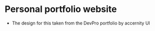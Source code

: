 # Personal portfolio website

- The design for this taken from the DevPro portfolio by accernity UI

